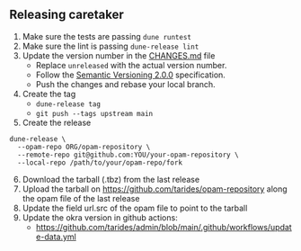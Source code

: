 ## Releasing caretaker

1. Make sure the tests are passing
     `dune runtest`
2. Make sure the lint is passing
     `dune-release lint`
3. Update the version number in the [CHANGES.md](https://github.com/tarides/caretaker/blob/main/CHANGES.md) file
     - Replace `unreleased` with the actual version number.
     - Follow the [Semantic Versioning 2.0.0](https://semver.org/spec/v2.0.0.html) specification.
     - Push the changes and rebase your local branch.
4. Create the tag
     - `dune-release tag`
     - `git push --tags upstream main`
5. Create the release
```
dune-release \
  --opam-repo ORG/opam-repository \
  --remote-repo git@github.com:YOU/your-opam-repository \
  --local-repo /path/to/your/opam-repo/fork
```
6. Download the tarball (.tbz) from the last release
7. Upload the tarball on https://github.com/tarides/opam-repository along the opam file of the last release
8. Update the field url.src of the opam file to point to the tarball
9. Update the okra version in github actions:
   - https://github.com/tarides/admin/blob/main/.github/workflows/update-data.yml
